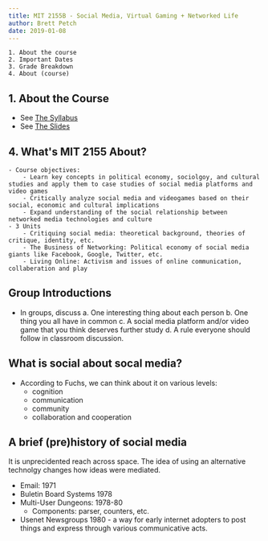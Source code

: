 ```yaml
---
title: MIT 2155B - Social Media, Virtual Gaming + Networked Life
author: Brett Petch
date: 2019-01-08
---
```


    1. About the course 
    2. Important Dates
    3. Grade Breakdown
    4. About (course)

## 1. About the Course
- See [The Syllabus][1]
- See [The Slides][2]

## 4. What's MIT 2155 About?
    - Course objectives: 
        - Learn key concepts in political economy, sociolgoy, and cultural studies and apply them to case studies of social media platforms and video games
        - Critically analyze social media and videogames based on their social, economic and cultural implications
        - Expand understanding of the social relationship between networked media technologies and culture
    - 3 Units
        - Critiquing social media: theoretical background, theories of critique, identity, etc.
        - The Business of Networking: Political economy of social media giants like Facebook, Google, Twitter, etc.
        - Living Online: Activism and issues of online communication, collaberation and play
## Group Introductions
- In groups, discuss
    a. One interesting thing about each person
    b. One thing you all have in common
    c. A social media platform and/or video game that you think deserves further study
    d. A rule everyone should follow in classroom discussion.
    
## What is social about socal media?
- According to Fuchs, we can think about it on various levels:
    - cognition
    - communication
    - community
    - collaboration and cooperation 
## A brief (pre)history of social media
It is unprecidented reach across space. The idea of using an alternative technolgy changes how ideas were mediated.
- Email: 1971
- Buletin Board Systems 1978
- Multi-User Dungeons: 1978-80
    - Components: parser, counters, etc.
- Usenet Newsgroups 1980 - a way for early internet adopters to post things and express through various communicative acts.


<object style="width: 45vw; height: 45vh;" data="attachments/Lecture-0/syllabus.pdf">
</object>

<object style="width: 45vw; height: 45vh;" data="attachments/Lecture-0/slides.pdf">
</object>

[1]: attachments/Lecture-0/syllabus.pdf
[2]: attachments/Lecture-0/slides.pdf